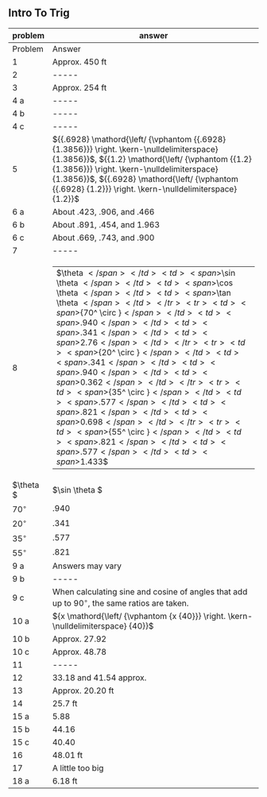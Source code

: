 
## Intro To Trig


|problem|answer|
|-------|------|
|Problem|Answer|
|1|Approx. 450 ft
|2|-----|
|3|Approx. 254 ft|
|4 a|-----|
|4 b|-----|
|4 c|-----|
|5|<span>${{.6928} \mathord{\left/ {\vphantom {{.6928} {1.3856}}} \right. \kern-\nulldelimiterspace} {1.3856}}$</span>, <span>${{1.2} \mathord{\left/ {\vphantom {{1.2} {1.3856}}} \right. \kern-\nulldelimiterspace} {1.3856}}$</span>, <span>${{.6928} \mathord{\left/ {\vphantom {{.6928} {1.2}}} \right. \kern-\nulldelimiterspace} {1.2}}$</span>|
|6 a|About .423, .906, and .466|
|6 b|About .891, .454, and 1.963|
|6 c|About .669, .743, and .900|
|7|-----|
|8|<table id="table-4"> <tbody> <tr> <td> <span>$\theta $</span> </td> <td> <span>$\sin \theta $</span> </td> <td> <span>$\cos \theta $</span> </td> <td> <span>$\tan \theta $</span> </td> </tr> <tr> <td> <span>${70^ \circ }$</span> </td> <td> <span>$.940$</span> </td> <td> <span>$.341$</span> </td> <td> <span>$2.76$</span> </td> </tr> <tr> <td> <span>${20^ \circ }$</span> </td> <td> <span>$.341$</span> </td> <td> <span>$.940$</span> </td> <td> <span>$0.362$</span> </td> </tr> <tr> <td> <span>${35^ \circ }$</span> </td> <td> <span>$.577$</span> </td> <td> <span>$.821$</span> </td> <td> <span>$0.698$</span> </td> </tr> <tr> <td> <span>${55^ \circ }$</span> </td> <td> <span>$.821$</span> </td> <td> <span>$.577$</span> </td> <td> <span>$1.433$</span> </td> </tr> </tbody> </table>|
|$\theta $|<span>$\sin \theta $</span>|
|${70^ \circ }$|<span>$.940$</span>|
|${20^ \circ }$|<span>$.341$</span>|
|${35^ \circ }$|<span>$.577$</span>|
|${55^ \circ }$|<span>$.821$</span>|
|9 a|Answers may vary|
|9 b|-----|
|9 c|When calculating sine and cosine of angles that add up to <span>${90^ \circ }$</span>, the same ratios are taken.|
|10 a|<span>${x \mathord{\left/ {\vphantom {x {40}}} \right. \kern-\nulldelimiterspace} {40}}$</span>|
|10 b|Approx. 27.92|
|10 c|Approx. 48.78|
|11|-----|
|12|33.18 and 41.54 approx.|
|13|Approx. 20.20 ft|
|14|25.7 ft|
|15 a|5.88|
|15 b|44.16|
|15 c|40.40|
|16|48.01 ft|
|17|A little too big|
|18 a|6.18 ft|
